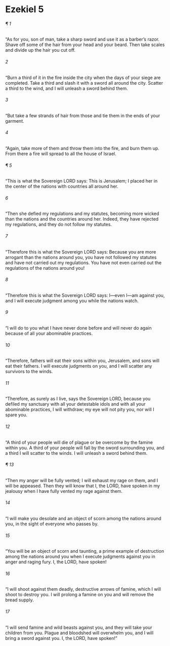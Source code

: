 # Ezekiel 5
###### ¶ 1
“As for you, son of man, take a sharp sword and use it as a barber’s razor. Shave off some of the hair from your head and your beard. Then take scales and divide up the hair you cut off.
###### 2
“Burn a third of it in the fire inside the city when the days of your siege are completed. Take a third and slash it with a sword all around the city. Scatter a third to the wind, and I will unleash a sword behind them.
###### 3
“But take a few strands of hair from those and tie them in the ends of your garment.
###### 4
“Again, take more of them and throw them into the fire, and burn them up. From there a fire will spread to all the house of Israel.
###### ¶ 5
“This is what the Sovereign LORD says: This is Jerusalem; I placed her in the center of the nations with countries all around her.
###### 6
“Then she defied my regulations and my statutes, becoming more wicked than the nations and the countries around her. Indeed, they have rejected my regulations, and they do not follow my statutes.
###### 7
“Therefore this is what the Sovereign LORD says: Because you are more arrogant than the nations around you, you have not followed my statutes and have not carried out my regulations. You have not even carried out the regulations of the nations around you!
###### 8
“Therefore this is what the Sovereign LORD says: I—even I—am against you, and I will execute judgment among you while the nations watch.
###### 9
“I will do to you what I have never done before and will never do again because of all your abominable practices.
###### 10
“Therefore, fathers will eat their sons within you, Jerusalem, and sons will eat their fathers. I will execute judgments on you, and I will scatter any survivors to the winds.
###### 11
“Therefore, as surely as I live, says the Sovereign LORD, because you defiled my sanctuary with all your detestable idols and with all your abominable practices, I will withdraw; my eye will not pity you, nor will I spare you.
###### 12
“A third of your people will die of plague or be overcome by the famine within you. A third of your people will fall by the sword surrounding you, and a third I will scatter to the winds. I will unleash a sword behind them.
###### ¶ 13
“Then my anger will be fully vented; I will exhaust my rage on them, and I will be appeased. Then they will know that I, the LORD, have spoken in my jealousy when I have fully vented my rage against them.
###### 14
“I will make you desolate and an object of scorn among the nations around you, in the sight of everyone who passes by.
###### 15
“You will be an object of scorn and taunting, a prime example of destruction among the nations around you when I execute judgments against you in anger and raging fury. I, the LORD, have spoken!
###### 16
“I will shoot against them deadly, destructive arrows of famine, which I will shoot to destroy you. I will prolong a famine on you and will remove the bread supply.
###### 17
“I will send famine and wild beasts against you, and they will take your children from you. Plague and bloodshed will overwhelm you, and I will bring a sword against you. I, the LORD, have spoken!”
